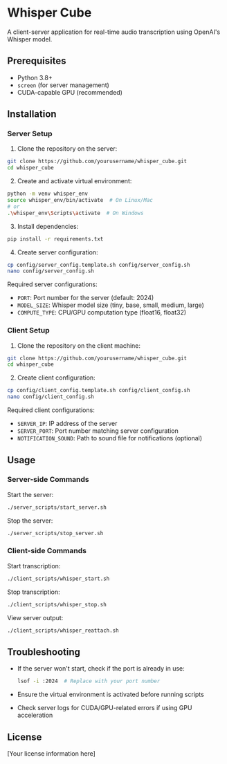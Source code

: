 # Whisper Cube

A client-server application for real-time audio transcription using OpenAI's Whisper model.

## Prerequisites

- Python 3.8+
- `screen` (for server management)
- CUDA-capable GPU (recommended)

## Installation

### Server Setup

1. Clone the repository on the server:
```bash
git clone https://github.com/yourusername/whisper_cube.git
cd whisper_cube
```

2. Create and activate virtual environment:
```bash
python -m venv whisper_env
source whisper_env/bin/activate  # On Linux/Mac
# or
.\whisper_env\Scripts\activate  # On Windows
```

3. Install dependencies:
```bash
pip install -r requirements.txt
```

4. Create server configuration:
```bash
cp config/server_config.template.sh config/server_config.sh
nano config/server_config.sh
```

Required server configurations:
- `PORT`: Port number for the server (default: 2024)
- `MODEL_SIZE`: Whisper model size (tiny, base, small, medium, large)
- `COMPUTE_TYPE`: CPU/GPU computation type (float16, float32)

### Client Setup

1. Clone the repository on the client machine:
```bash
git clone https://github.com/yourusername/whisper_cube.git
cd whisper_cube
```

2. Create client configuration:
```bash
cp config/client_config.template.sh config/client_config.sh
nano config/client_config.sh
```

Required client configurations:
- `SERVER_IP`: IP address of the server
- `SERVER_PORT`: Port number matching server configuration
- `NOTIFICATION_SOUND`: Path to sound file for notifications (optional)

## Usage

### Server-side Commands

Start the server:
```bash
./server_scripts/start_server.sh
```

Stop the server:
```bash
./server_scripts/stop_server.sh
```

### Client-side Commands

Start transcription:
```bash
./client_scripts/whisper_start.sh
```

Stop transcription:
```bash
./client_scripts/whisper_stop.sh
```

View server output:
```bash
./client_scripts/whisper_reattach.sh
```

## Troubleshooting

- If the server won't start, check if the port is already in use:
  ```bash
  lsof -i :2024  # Replace with your port number
  ```

- Ensure the virtual environment is activated before running scripts
- Check server logs for CUDA/GPU-related errors if using GPU acceleration

## License

[Your license information here]

